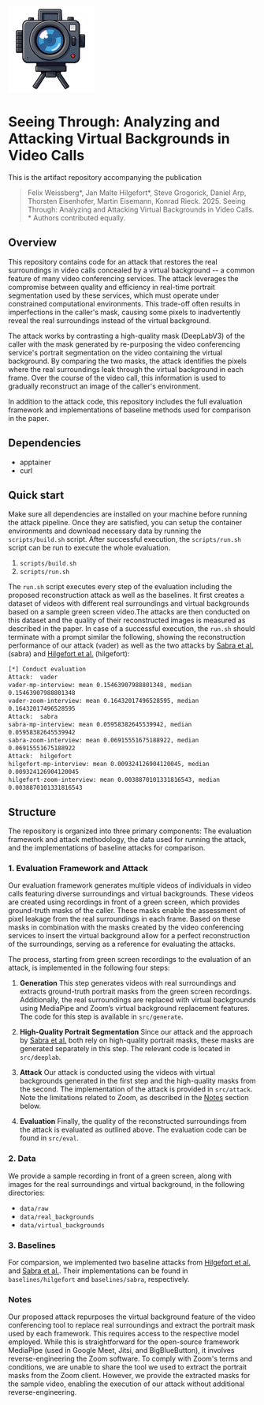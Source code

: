 ![Vader](vader.png)

# Seeing Through: Analyzing and Attacking Virtual Backgrounds in Video Calls

This is the artifact repository accompanying the publication

> Felix Weissberg*, Jan Malte Hilgefort*, Steve Grogorick, Daniel Arp, Thorsten Eisenhofer, Martin Eisemann, Konrad Rieck. 2025. Seeing Through: Analyzing and Attacking
Virtual Backgrounds in Video Calls. * Authors contributed equally.

## Overview

This repository contains code for an attack that restores the real surroundings in video calls concealed by a virtual background -- a common feature of many video conferencing services. The attack leverages the compromise between quality and efficiency in real-time portrait segmentation used by these services, which must operate under constrained computational environments. This trade-off often results in imperfections in the caller's mask, causing some pixels to inadvertently reveal the real surroundings instead of the virtual background.

The attack works by contrasting a high-quality mask (DeepLabV3) of the caller with the mask generated by re-purposing the video conferencing service's portrait segmentation on the video containing the virtual background. By comparing the two masks, the attack identifies the pixels where the real surroundings leak through the virtual background in each frame. Over the course of the video call, this information is used to gradually reconstruct an image of the caller's environment.

In addition to the attack code, this repository includes the full evaluation framework and implementations of baseline methods used for comparison in the paper.

## Dependencies

- apptainer
- curl

## Quick start

Make sure all dependencies are installed on your machine before running the attack pipeline. Once they are satisfied, you can setup the container environments and download necessary data by running the `scripts/build.sh` script. After successful execution, the `scripts/run.sh` script can be run to execute the whole evaluation.

1. `scripts/build.sh`
2. `scripts/run.sh`

The `run.sh` script executes every step of the evaluation including the proposed reconstruction attack as well as the baselines. It first creates a dataset of videos with different real surroundings and virtual backgrounds based on a sample green screen video.The attacks are then conducted on this dataset and the quality of their reconstructed images is measured as described in the paper. In case of a successful execution, the `run.sh` should terminate with a prompt similar the following, showing the reconstruction performance of our attack (vader) as well as the two attacks by [Sabra et al.](https://ieeexplore.ieee.org/document/9833657) (sabra) and [Hilgefort et al.](https://doi.org/10.1145/3474369.3486870) (hilgefort):
```
[*] Conduct evaluation
Attack:  vader
vader-mp-interview: mean 0.15463907988801348, median 0.15463907988801348
vader-zoom-interview: mean 0.16432017496528595, median 0.16432017496528595
Attack:  sabra
sabra-mp-interview: mean 0.05958382645539942, median 0.05958382645539942
sabra-zoom-interview: mean 0.06915551675188922, median 0.06915551675188922
Attack:  hilgefort
hilgefort-mp-interview: mean 0.009324126904120045, median 0.009324126904120045
hilgefort-zoom-interview: mean 0.0038870101331816543, median 0.0038870101331816543
```

## Structure

The repository is organized into three primary components: The evaluation framework and attack methodology, the data used for running the attack, and the implementations of baseline attacks for comparison.

### 1. Evaluation Framework and Attack

Our evaluation framework generates multiple videos of individuals in video calls featuring diverse surroundings and virtual backgrounds. These videos are created using recordings in front of a green screen, which provides ground-truth masks of the caller. These masks enable the assessment of pixel leakage from the real surroundings in each frame. Based on these masks in combination with the masks created by the video conferencing services to insert the virtual background allow for a perfect reconstruction of the surroundings, serving as a reference for evaluating the attacks.

The process, starting from green screen recordings to the evaluation of an attack, is implemented in the following four steps:

1. **Generation**
   This step generates videos with real surroundings and extracts ground-truth portrait masks from the green screen recordings. Additionally, the real surroundings are replaced with virtual backgrounds using MediaPipe and Zoom’s virtual background replacement features. The code for this step is available in `src/generate`.

2. **High-Quality Portrait Segmentation**
   Since our attack and the approach by [Sabra et al.](https://ieeexplore.ieee.org/document/9833657) both rely on high-quality portrait masks, these masks are generated separately in this step. The relevant code is located in `src/deeplab`.

3. **Attack**
   Our attack is conducted using the videos with virtual backgrounds generated in the first step and the high-quality masks from the second. The implementation of the attack is provided in `src/attack`. Note the limitations related to Zoom, as described in the [Notes](#notes) section below.

4. **Evaluation**
   Finally, the quality of the reconstructed surroundings from the attack is evaluated as outlined above. The evaluation code can be found in `src/eval`.

### 2. Data

We provide a sample recording in front of a green screen, along with images for the real surroundings and virtual background, in the following directories:
- `data/raw`
- `data/real_backgrounds`
- `data/virtual_backgrounds`

### 3. Baselines

For comparsion, we implemented two baseline attacks from [Hilgefort et al.](https://doi.org/10.1145/3474369.3486870) and [Sabra et al.](https://ieeexplore.ieee.org/document/9833657). Their implementations can be found in `baselines/hilgefort` and `baselines/sabra`, respectively.

### Notes

Our proposed attack repurposes the virtual background feature of the video conferencing tool to replace real surroundings and extract the portrait mask used by each framework. This requires access to the respective model employed. While this is straightforward for the open-source framework MediaPipe (used in Google Meet, Jitsi, and BigBlueButton), it involves reverse-engineering the Zoom software. To comply with Zoom's terms and conditions, we are unable to share the tool we used to extract the portrait masks from the Zoom client. However, we provide the extracted masks for the sample video, enabling the execution of our attack without additional reverse-engineering.
